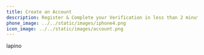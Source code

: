 ```yaml
---
title: Create an Account
description: Register & Complete your Verification in less than 2 minutes
phone_image: ../../static/images/iphone4.png
icon_image: ../../static/images/account.png
---
```

lapino
